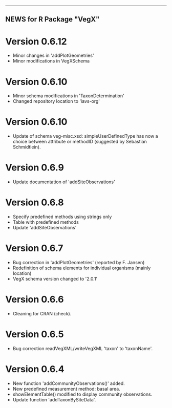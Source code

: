-------------------------------
 NEWS for R Package "VegX"
-------------------------------

# Version 0.6.12
- Minor changes in 'addPlotGeometries'
- Minor modifications in VegXSchema

# Version 0.6.10
- Minor schema modifications in 'TaxonDetermination'
- Changed repository location to 'iavs-org'

# Version 0.6.10
- Update of schema veg-misc.xsd: simpleUserDefinedType has now a choice between attribute or methodID (suggested by Sebastian Schmidtlein).

# Version 0.6.9
- Update documentation of 'addSiteObservations'

# Version 0.6.8
- Specify predefined methods using strings only
- Table with predefined methods
- Update 'addSiteObservations'

# Version 0.6.7
- Bug correction in 'addPlotGeometries' (reported by F. Jansen)
- Redefinition of schema elements for individual organisms (mainly location)
- VegX schema version changed to '2.0.1'

# Version 0.6.6
- Cleaning for CRAN (check).

# Version 0.6.5
- Bug correction readVegXML/writeVegXML 'taxon' to 'taxonName'.

# Version 0.6.4
- New function 'addCommunityObservations()' added.
- New predefined measurement method: basal area.
- showElementTable() modified to display community observations.
- Update function 'addTaxonBySiteData'.


